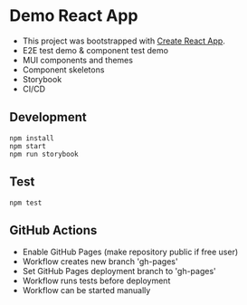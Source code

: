 # Demo React App
- This project was bootstrapped with [Create React App](https://github.com/facebook/create-react-app).
- E2E test demo & component test demo
- MUI components and themes
- Component skeletons
- Storybook
- CI/CD

## Development
```
npm install
npm start
npm run storybook
```

## Test
```
npm test
```

## GitHub Actions
- Enable GitHub Pages (make repository public if free user)
- Workflow creates new branch 'gh-pages'
- Set GitHub Pages deployment branch to 'gh-pages'
- Workflow runs tests before deployment
- Workflow can be started manually
